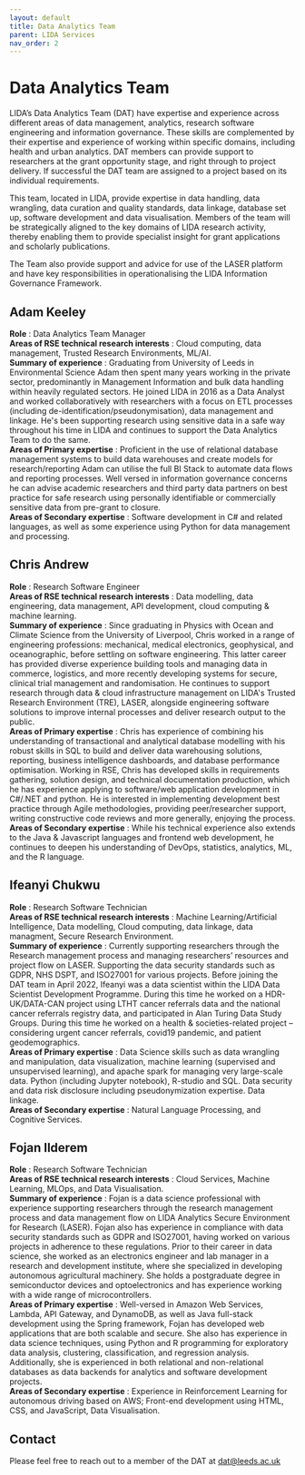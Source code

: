 ```yaml
---
layout: default
title: Data Analytics Team
parent: LIDA Services
nav_order: 2
---
```


# Data Analytics Team 
LIDA’s Data Analytics Team (DAT) have expertise and experience across different areas of data management, analytics, research software engineering and information governance. These skills are complemented by their expertise and experience of working within specific domains, including health and urban analytics. DAT members can provide support to researchers at the grant opportunity stage, and right through to project delivery. If successful the DAT team are assigned to a project based on its individual requirements.

This team, located in LIDA, provide expertise in data handling, data wrangling, data curation and quality standards, data linkage, database set up, software development and data visualisation. Members of the team will be strategically aligned to the key domains of LIDA research activity, thereby enabling them to provide specialist insight for grant applications and scholarly publications. 

The Team also provide support and advice for use of the LASER platform and have key responsibilities in operationalising the LIDA Information Governance Framework.

## Adam Keeley
**Role** : Data Analytics Team Manager  
**Areas of RSE technical research interests** : Cloud computing, data management, Trusted Research Environments, ML/AI.  
**Summary of experience** : Graduating from University of Leeds in Environmental Science Adam then spent many years working in the private sector, predominantly in Management Information and bulk data handling within heavily regulated sectors. He joined LIDA in 2016 as a Data Analyst and worked collaboratively with researchers with a focus on ETL processes (including de-identification/pseudonymisation), data management and linkage. He's been supporting research using sensitive data in a safe way throughout his time in LIDA and continues to support the Data Analytics Team to do the same.  
**Areas of Primary expertise** : Proficient in the use of relational database management systems to build data warehouses and create models for research/reporting Adam can utilise the full BI Stack to automate data flows and reporting processes. Well versed in information governance concerns he can advise academic researchers and third party data partners on best practice for safe research using personally identifiable or commercially sensitive data from pre-grant to closure.  
**Areas of Secondary expertise** : Software development in C# and related languages, as well as some experience using Python for data management and processing.  

## Chris Andrew
**Role** : Research Software Engineer  
**Areas of RSE technical research interests** : Data modelling, data engineering, data management, API development, cloud computing & machine learning.  
**Summary of experience** : Since graduating in Physics with Ocean and Climate Science from the University of Liverpool, Chris worked in a range of engineering professions: mechanical, medical electronics, geophysical, and oceanographic, before settling on software engineering. This latter career has provided diverse experience building tools and managing data in commerce, logistics, and more recently developing systems for secure, clinical trial management and randomisation. He continues to support research through data & cloud infrastructure management on LIDA's Trusted Research Environment (TRE), LASER, alongside engineering software solutions to improve internal processes and deliver research output to the public.  
**Areas of Primary expertise** : Chris has experience of combining his understanding of transactional and analytical database modelling with his robust skills in SQL to build and deliver data warehousing solutions, reporting, business intelligence dashboards, and database performance optimisation. Working in RSE, Chris has developed skills in requirements gathering, solution design, and technical documentation production, which he has experience applying to software/web application development in C#/.NET and python. He is interested in implementing development best practice through Agile methodologies, providing peer/researcher support, writing constructive code reviews and more generally, enjoying the process.
**Areas of Secondary expertise** : While his technical experience also extends to the Java & Javascript languages and frontend web development, he continues to deepen his understanding of DevOps, statistics, analytics, ML, and the R language. 

## Ifeanyi Chukwu
**Role** : Research Software Technician  
**Areas of RSE technical research interests** : Machine Learning/Artificial Intelligence, Data modelling, Cloud computing, data linkage, data managment, Secure Research Environment.   
**Summary of experience** : Currently supporting researchers through the Research management process and managing researchers’ resources and project flow on LASER. Supporting the data security standards such as GDPR, NHS DSPT, and ISO27001 for various projects. Before joining the DAT team in April 2022, Ifeanyi was a data scientist within the LIDA Data Scientist Development Programme. During this time he worked on a HDR-UK/DATA-CAN project using LTHT cancer referrals data and the national cancer referrals registry data, and participated in Alan Turing Data Study Groups. During this time he worked on a health & societies-related project – considering urgent cancer referrals, covid19 pandemic, and patient geodemographics.  
**Areas of Primary expertise** : Data Science skills such as data wrangling and manipulation, data visualization, machine learning (supervised and unsupervised learning), and apache spark for managing very large-scale data. Python (including Jupyter notebook), R-studio and SQL. Data security and data risk disclosure including pseudonymization expertise. Data linkage.  
**Areas of Secondary expertise** : Natural Language Processing, and Cognitive Services.  

## Fojan Ilderem
**Role** : Research Software Technician  
**Areas of RSE technical research interests** : Cloud Services, Machine Learning, MLOps, and Data Visualisation.  
**Summary of experience** : Fojan is a data science professional with experience supporting researchers through the research management process and data management flow on LIDA Analytics Secure Environment for Research (LASER). Fojan also has experience in compliance with data security standards such as GDPR and ISO27001, having worked on various projects in adherence to these regulations. Prior to their career in data science, she worked as an electronics engineer and lab manager in a research and development institute, where she specialized in developing autonomous agricultural machinery. She holds a postgraduate degree in semiconductor devices and optoelectronics and has experience working with a wide range of microcontrollers.  
**Areas of Primary expertise** : Well-versed in Amazon Web Services, Lambda, API Gateway, and DynamoDB, as well as Java full-stack development using the Spring framework, Fojan has developed web applications that are both scalable and secure. She also has experience in data science techniques, using Python and R programming for exploratory data analysis, clustering, classification, and regression analysis. Additionally, she is experienced in both relational and non-relational databases as data backends for analytics and software development projects.  
**Areas of Secondary expertise** : Experience in Reinforcement Learning for autonomous driving based on AWS; Front-end development using HTML, CSS, and JavaScript, Data Visualisation.  

## Contact
Please feel free to reach out to a member of the DAT at [dat@leeds.ac.uk](mailto:dat@leeds.ac.uk)
